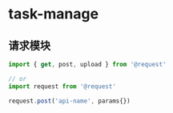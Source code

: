 # task-manage

## 请求模块

```js
import { get, post, upload } from '@request'

// or
import request from '@request'

request.post('api-name', params{})
```

